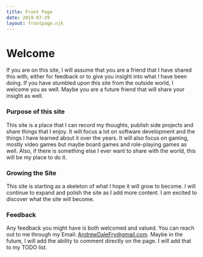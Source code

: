 ```yaml
---
title: Front Page
date: 2019-07-29
layout: frontpage.njk
---
```


# Welcome
If you are on this site, I will assume that you are a friend that I have shared this with, either for feedback or to give you insight into what I have been doing. If you have stumbled upon this site from the outside world, I welcome you as well. Maybe you are a future friend that will share your insight as well.

### Purpose of this site
This site is a place that I can record my thoughts, publish side projects and share things that I enjoy. It will focus a lot on software development and the things I have learned about it over the years. It will also focus on gaming, mostly video games but maybe board games and role-playing games as well. Also, if there is something else I ever want to share with the world, this will be my place to do it.

### Growing the Site
This site is starting as a skeleton of what I hope it will grow to become. I will continue to expand and polish the site as I add more content. I am excited to discover what the site will become.

###  Feedback
Any feedback you might have is both welcomed and valued. You can reach out to me through my Email: AndrewDaleFry@gmail.com. Maybe in the future, I will add the ability to comment directly on the page. I will add that to my TODO list.

